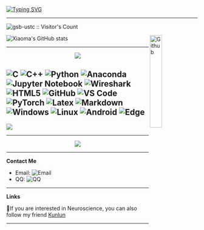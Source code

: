 [![Typing SVG](https://readme-typing-svg.demolab.com?font=Fira+Code&pause=500&color=7736F7&background=FFFFFF00&multiline=true&width=800&height=95&lines=Hi+there%2C+I'm+Xiaoma;I'm+studying+Data+Science+in+USTC;I'm+interested+in+software+development+and+embedded+development)](https://git.io/typing-svg)

---

<img src="https://profile-counter.glitch.me/{gsb-ustc}/count.svg" alt="gsb-ustc :: Visitor's Count" /></p>





<img width="25%" align="right" alt="Github" src="https://github.com/gsb-ustc/gsb-ustc/blob/main/img2.png" />




  
![Xiaoma's GitHub stats](https://github-readme-stats.vercel.app/api?username=gsb-ustc&show_icons=true)


---




<p align="center">
<img align="center" src="https://github-readme-stats.vercel.app/api/top-langs/?username=gsb-ustc&layout=compact&langs_count=8%20Notebook&theme=dark" >
</p> 


![C](https://img.shields.io/badge/C-ef4136?style=flat&logo=C&logoColor=white)
![C++](https://img.shields.io/badge/-C++-00599C?style=flat&logo=cplusplus)
![Python](https://img.shields.io/badge/Python-3776AB?style=flat&logo=Python&logoColor=white)
![Anaconda](https://img.shields.io/badge/Anaconda-00DB00?style=flat&logo=anaconda&logoColor=white)
![Jupyter Notebook](https://img.shields.io/badge/Jupyter_Notebook%20-%23F37626?style=flat&logo=Jupyter&logoColor=white)
![Wireshark](https://img.shields.io/badge/Wireshark-0072E3?style=flat&logo=wireshark&logoColor=ffffff)
![HTML5](https://img.shields.io/badge/-HTML5-%23E44D27?style=flat&logo=html5&logoColor=ffffff)
![GitHub](https://img.shields.io/badge/-GitHub-181717?style=flat&logo=github)
![VS Code](http://img.shields.io/badge/-VS%20Code-007ACC?style=flat&logo=visual-studio-code&logoColor=ffffff)
![PyTorch](http://img.shields.io/badge/PyTorch-f58220?style=flat&logo=pytorch&logoColor=ffffff)
![Latex](https://img.shields.io/badge/Latex-black?style=flat&logo=latex&logoColor=white)
![Markdown](https://img.shields.io/badge/-Markdown-333333?style=flat&logo=markdown)
![Windows](https://img.shields.io/badge/Windows-0078D6?style=flat-square&logo=windows&logoColor=white)
![Linux](https://img.shields.io/badge/Linux-FCC624?style=style=flat-square&logo=linux&logoColor=black)
![Android](https://img.shields.io/badge/Android-3DDC84?style=flat-square&logo=android&logoColor=white)
![Edge](https://img.shields.io/badge/Edge-0078D7?style=flat-square&logo=Microsoft-edge&logoColor=white)
---




![](https://raw.githubusercontent.com/gsb-ustc/gsb-ustc/main/assets/github-contribution-grid-snake.svg)


---

<div align="center"> <img src="https://activity-graph.herokuapp.com/graph?username=gsb-ustc&theme=xcode" /> </div>


---
**Contact Me**


- Email: ![Email](https://img.shields.io/badge/-948324533%40qq.com-yellow?style=flat-square&logo=tencentqq&logoColor=white)
- QQ: ![QQ](https://img.shields.io/badge/-948324533-blue?style=flat-square&logo=tencentqq&logoColor=white)

----------

**Links**

💪If you are interested in Neuroscience, you can also follow my friend [Kunlun](https://ykln0419.github.io)



---
